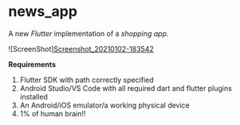# news_app

A new _Flutter_ implementation of a _shopping app_.

![ScreenShot][Screenshot_20210102-183542](https://user-images.githubusercontent.com/53117192/103458040-4b2ae680-4d2a-11eb-93c1-b0f229014c85.png)

__Requirements__
1. Flutter SDK with path correctly specified
2. Android Studio/VS Code with all required dart and flutter plugins installed
3. An Android/iOS emulator/a working physical device
4. 1% of human brain!!

